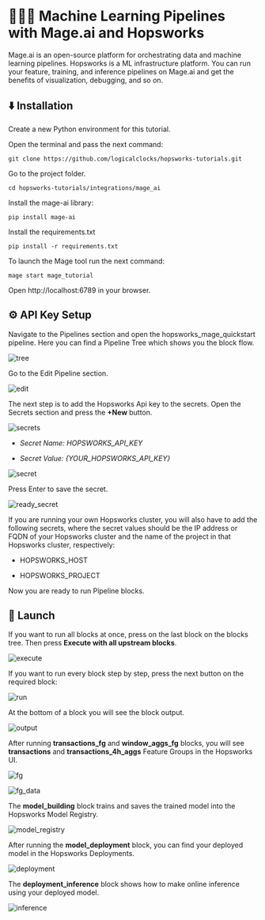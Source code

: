 # 🧙🏻‍♂️ Machine Learning Pipelines with Mage.ai and Hopsworks

Mage.ai is an open-source platform for orchestrating data and machine learning pipelines. Hopsworks is a ML infrastructure platform. You can run your feature, training, and inference pipelines on Mage.ai and get the benefits of visualization, debugging, and so on.


## ⬇️ Installation


Create a new Python environment for this tutorial.

Open the terminal and pass the next command:

```
git clone https://github.com/logicalclocks/hopsworks-tutorials.git
```

Go to the project folder.

```
cd hopsworks-tutorials/integrations/mage_ai
```

Install the mage-ai library:

```
pip install mage-ai
```

Install the requirements.txt

```
pip install -r requirements.txt
```

To launch the Mage tool run the next command:

```
mage start mage_tutorial
```

Open http://localhost:6789 in your browser.


## ⚙️ API Key Setup


Navigate to the Pipelines section and open the hopsworks_mage_quickstart pipeline.
Here you can find a Pipeline Tree which shows you the block flow.

![tree](images/tree.png)

Go to the Edit Pipeline section.

![edit](images/edit.png)


The next step is to add the Hopsworks Api key to the secrets. Open the Secrets section and press the **+New** button.

![secrets](images/secrets.png)


- *Secret Name: HOPSWORKS_API_KEY*

- *Secret Value: {YOUR_HOPSWORKS_API_KEY}*

![secret](images/secret.png)

Press Enter to save the secret.

![ready_secret](images/ready_secret.png)

If you are running your own Hopsworks cluster, you will also have to add the following secrets, where the secret values should be the IP address or FQDN of your Hopsworks cluster and the name of the project in that Hopsworks cluster, respectively:

- HOPSWORKS_HOST

- HOPSWORKS_PROJECT

Now you are ready to run Pipeline blocks.


## 🚀 Launch

If you want to run all blocks at once, press on the last block on the blocks tree. Then press **Execute with all upstream blocks**.

![execute](images/execute.png)


If you want to run every block step by step,  press the next button on the required block:

![run](images/run.png)

At the bottom of a block you will see the block output.

![output](images/output.png)


After running **transactions_fg** and **window_aggs_fg** blocks, you will see **transactions** and **transactions_4h_aggs** Feature Groups in the Hopsworks UI.

![fg](images/fg.png)

![fg_data](images/fg_data.png)

The **model_building** block trains and saves the trained model into the Hopsworks Model Registry.

![model_registry](images/model_registry.png)

After running the **model_deployment** block, you can find your deployed model in the Hopsworks Deployments.

![deployment](images/deployment.png)

The **deployment_inference** block shows how to make online inference using your deployed model.

![inference](images/inference.png)

